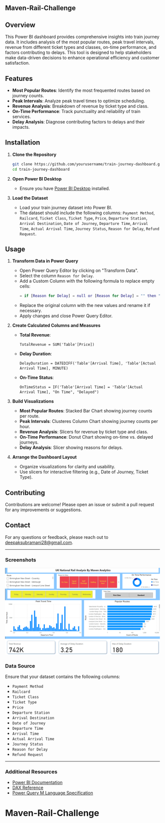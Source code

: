 ## Maven-Rail-Challenge

## Overview

This Power BI dashboard provides comprehensive insights into train journey data. It includes analysis of the most popular routes, peak travel intervals, revenue from different ticket types and classes, on-time performance, and factors contributing to delays. This tool is designed to help stakeholders make data-driven decisions to enhance operational efficiency and customer satisfaction.

## Features

- **Most Popular Routes**: Identify the most frequented routes based on journey counts.
- **Peak Intervals**: Analyze peak travel times to optimize scheduling.
- **Revenue Analysis**: Breakdown of revenue by ticket type and class.
- **On-Time Performance**: Track punctuality and reliability of train services.
- **Delay Analysis**: Diagnose contributing factors to delays and their impacts.

## Installation

1. **Clone the Repository**
    ```bash
    git clone https://github.com/yourusername/train-journey-dashboard.git
    cd train-journey-dashboard
    ```

2. **Open Power BI Desktop**
    - Ensure you have [Power BI Desktop](https://powerbi.microsoft.com/desktop/) installed.

3. **Load the Dataset**
    - Load your train journey dataset into Power BI.
    - The dataset should include the following columns: `Payment Method`, `Railcard`, `Ticket Class`, `Ticket Type`, `Price`, `Departure Station`, `Arrival Destination`, `Date of Journey`, `Departure Time`, `Arrival Time`, `Actual Arrival Time`, `Journey Status`, `Reason for Delay`, `Refund Request`.

## Usage

1. **Transform Data in Power Query**
    - Open Power Query Editor by clicking on "Transform Data".
    - Select the column `Reason for Delay`.
    - Add a Custom Column with the following formula to replace empty cells:
      ```M
      = if [Reason for Delay] = null or [Reason for Delay] = "" then "No Delay" else [Reason for Delay]
      ```
    - Replace the original column with the new values and rename it if necessary.
    - Apply changes and close Power Query Editor.

2. **Create Calculated Columns and Measures**
    - **Total Revenue**:
      ```DAX
      TotalRevenue = SUM('Table'[Price])
      ```
    - **Delay Duration**:
      ```DAX
      DelayDuration = DATEDIFF('Table'[Arrival Time], 'Table'[Actual Arrival Time], MINUTE)
      ```
    - **On-Time Status**:
      ```DAX
      OnTimeStatus = IF('Table'[Arrival Time] = 'Table'[Actual Arrival Time], "On Time", "Delayed")
      ```

3. **Build Visualizations**
    - **Most Popular Routes**: Stacked Bar Chart showing journey counts per route.
    - **Peak Intervals**: Clusteres Column Chart showing journey counts per hour.
    - **Revenue Analysis**: Slicers for revenue by ticket type and class.
    - **On-Time Performance**: Donut Chart showing on-time vs. delayed journeys.
    - **Delay Analysis**: Slicer showing reasons for delays.

4. **Arrange the Dashboard Layout**
    - Organize visualizations for clarity and usability.
    - Use slicers for interactive filtering (e.g., Date of Journey, Ticket Type).

## Contributing

Contributions are welcome! Please open an issue or submit a pull request for any improvements or suggestions.

## Contact

For any questions or feedback, please reach out to [deepaksubramani28@gmail.com](mailto:deepaksubramani28@gmail.com).

---

### Screenshots

![Dashboard Screenshot](ScreenShot/Maven_Rail_Challange.png)

### Data Source

Ensure that your dataset contains the following columns:
- `Payment Method`
- `Railcard`
- `Ticket Class`
- `Ticket Type`
- `Price`
- `Departure Station`
- `Arrival Destination`
- `Date of Journey`
- `Departure Time`
- `Arrival Time`
- `Actual Arrival Time`
- `Journey Status`
- `Reason for Delay`
- `Refund Request`

---

### Additional Resources

- [Power BI Documentation](https://docs.microsoft.com/en-us/power-bi/)
- [DAX Reference](https://docs.microsoft.com/en-us/dax/)
- [Power Query M Language Specification](https://docs.microsoft.com/en-us/powerquery-m/)

# Maven-Rail-Challenge
